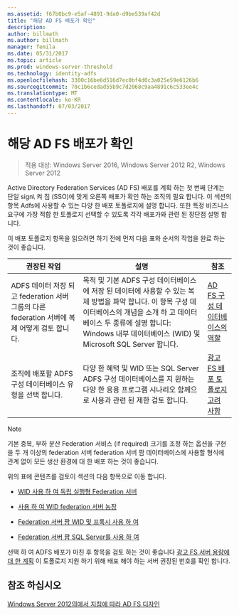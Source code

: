 ```yaml
---
ms.assetid: f67b0bc9-e5af-4891-9da0-d9be539af42d
title: "해당 AD FS 배포가 확인"
description: 
author: billmath
ms.author: billmath
manager: femila
ms.date: 05/31/2017
ms.topic: article
ms.prod: windows-server-threshold
ms.technology: identity-adfs
ms.openlocfilehash: 3300c16be6d516d7ec0bf4d0c3a025e59e6126b6
ms.sourcegitcommit: 70c1b6cedad55b9c7d2068c9aa4891c6c533ee4c
ms.translationtype: MT
ms.contentlocale: ko-KR
ms.lasthandoff: 07/03/2017
---
```

# <a name="determine-your-ad-fs-deployment-topology"></a>해당 AD FS 배포가 확인

>적용 대상: Windows Server 2016, Windows Server 2012 R2, Windows Server 2012

Active Directory Federation Services \(AD FS\) 배포를 계획 하는 첫 번째 단계는 단일 sign\ 켜 짐 \(SSO\)에 맞게 오른쪽 배포가 확인 하는 조직의 필요 합니다. 이 섹션의 항목 Adfs에 사용할 수 있는 다양 한 배포 토폴로지에 설명 합니다. 또한 특정 비즈니스 요구에 가장 적합 한 토폴로지 선택할 수 있도록 각각 배포가와 관련 된 장단점 설명 합니다.  
  
이 배포 토폴로지 항목을 읽으려면 하기 전에 먼저 다음 표와 순서의 작업을 완료 하는 것이 좋습니다.  
  
|권장된 작업|설명|참조|  
|--------------------|---------------|-------------|  
|ADFS 데이터 저장 되 고 federation 서버 그룹의 다른 federation 서버에 복제 어떻게 검토 합니다.|목적 및 기본 ADFS 구성 데이터베이스에 저장 된 데이터에 사용할 수 있는 복제 방법을 파악 합니다. 이 항목 구성 데이터베이스의 개념을 소개 하 고 데이터베이스 두 종류에 설명 합니다: Windows 내부 데이터베이스 \(WID\) 및 Microsoft SQL Server 합니다.|[AD FS 구성 데이터베이스의 역할](../../ad-fs/technical-reference/The-Role-of-the-AD-FS-Configuration-Database.md)|  
|조직에 배포할 ADFS 구성 데이터베이스 유형을 선택 합니다.|다양 한 혜택 및 WID 또는 SQL Server ADFS 구성 데이터베이스를 지 원하는 다양 한 응용 프로그램 시나리오 함께으로 사용과 관련 된 제한 검토 합니다.|[광고 FS 배포 토폴로지 고려 사항](AD-FS-Deployment-Topology-Considerations.md)|  
  
> [!NOTE]  
> 기본 중복, 부하 분산 Federation 서비스 \(if required\) 크기를 조정 하는 옵션을 구현을 두 개 이상의 federation 서버 federation 서버 팜 데이터베이스에 사용할 형식에 관계 없이 모든 생산 환경에 대 한 배포 하는 것이 좋습니다.  
  
위의 표에 콘텐츠를 검토이 섹션의 다음 항목으로 이동 합니다.  
  
-   [WID 사용 하 여 독립 실행형 Federation 서버](Stand-Alone-Federation-Server-Using-WID.md)  
  
-   [사용 하 여 WID federation 서버 농장](Federation-Server-Farm-Using-WID-2012.md)  
  
-   [Federation 서버 팜 WID 및 프록시 사용 하 여](Federation-Server-Farm-Using-WID-and-Proxies-2012.md)  
  
-   [Federation 서버 팜 SQL Server를 사용 하 여](Federation-Server-Farm-Using-SQL-Server-2012.md)  
  
선택 하 여 ADFS 배포가 마친 후 항목을 검토 하는 것이 좋습니다 [광고 FS 서버 용량에 대 한 계획](Planning-for-AD-FS-Server-Capacity.md) 이 토폴로지 지원 하기 위해 배포 해야 하는 서버 권장된 번호를 확인 합니다.  
  
## <a name="see-also"></a>참조 하십시오
[Windows Server 2012의에서 지침에 따라 AD FS 디자인](AD-FS-Design-Guide-in-Windows-Server-2012.md)


